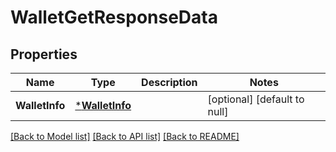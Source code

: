 # WalletGetResponseData

## Properties
Name | Type | Description | Notes
------------ | ------------- | ------------- | -------------
**WalletInfo** | [***WalletInfo**](wallet_info.md) |  | [optional] [default to null]

[[Back to Model list]](../README.md#documentation-for-models) [[Back to API list]](../README.md#documentation-for-api-endpoints) [[Back to README]](../README.md)


